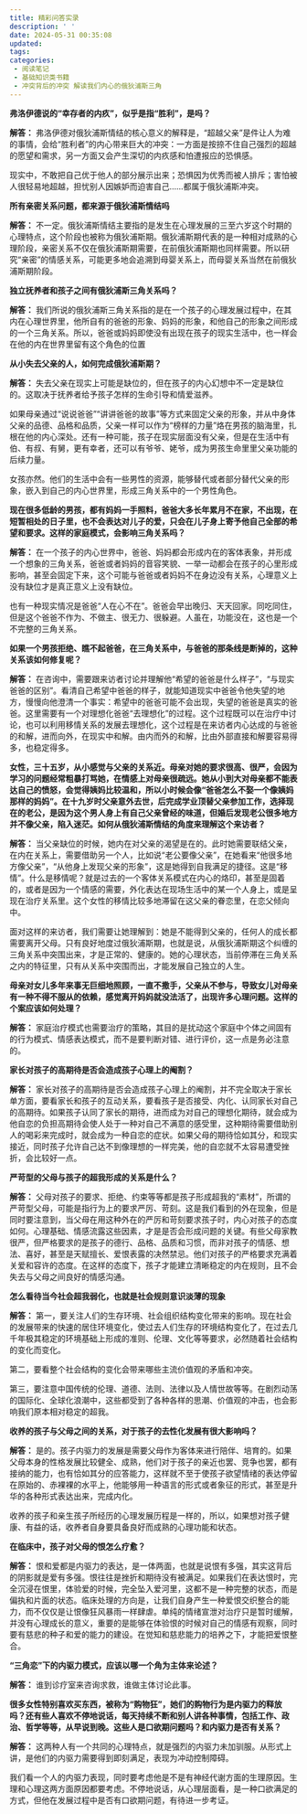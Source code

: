 ```yaml
---
title: 精彩问答实录
description: ' '
date: 2024-05-31 00:35:08
updated:
tags:
categories:
 - 阅读笔记
 - 基础知识类书籍
 - 冲突背后的冲突 解读我们内心的俄狄浦斯三角
---
```

**弗洛伊德说的“幸存者的内疚”，似乎是指“胜利”，是吗？**

**解答：** 弗洛伊德对俄狄浦斯情结的核心意义的解释是，“超越父亲”是件让人为难的事情，会给“胜利者”的内心带来巨大的冲突：一方面是按捺不住自己强烈的超越的愿望和需求，另一方面又会产生深切的内疚感和怕遭报应的恐惧感。

现实中，不敢把自己优于他人的部分展示出来；恐惧因为优秀而被人排斥；害怕被人很轻易地超越，担忧别人因嫉妒而迫害自己……都属于俄狄浦斯冲突。

**所有亲密关系问题，都来源于俄狄浦斯情结吗**

**解答：** 不一定。俄狄浦斯情结主要指的是发生在心理发展的三至六岁这个时期的心理特点，这个阶段也被称为俄狄浦斯期。俄狄浦斯期代表的是一种相对成熟的心理阶段，亲密关系不仅在俄狄浦斯期需要，在前俄狄浦斯期也同样需要。所以研究“亲密”的情感关系，可能更多地会追溯到母婴关系上，而母婴关系当然在前俄狄浦斯期阶段。

**独立抚养者和孩子之间有俄狄浦斯三角关系吗？**

**解答：** 我们所说的俄狄浦斯三角关系指的是在一个孩子的心理发展过程中，在其内在心理世界里，他所自有的爸爸的形象、妈妈的形象，和他自己的形象之间形成的一个三角关系。所以，爸爸或妈妈即使没有出现在孩子的现实生活中，也一样会在他的内在世界里留有这个角色的位置

**从小失去父亲的人，如何完成俄狄浦斯期？**

**解答：** 失去父亲在现实上可能是缺位的，但在孩子的内心幻想中不一定是缺位的。这取决于抚养者给予孩子怎样的生命引导和情爱滋养。

如果母亲通过“说说爸爸”“讲讲爸爸的故事”等方式来固定父亲的形象，并从中身体父亲的品德、品格和品质，父亲一样可以作为“榜样的力量”烙在男孩的脑海里，扎根在他的内心深处。还有一种可能，孩子在现实层面没有父亲，但是在生活中有伯、有叔、有舅，更有幸者，还可以有爷爷、姥爷，成为男孩生命里里父亲功能的后续力量。

女孩亦然。他们的生活中会有一些男性的资源，能够替代或者部分替代父亲的形象，嵌入到自己的内心世界里，形成三角关系中的一个男性角色。

**现在很多低龄的男孩，都有妈妈一手照料，爸爸大多长年累月不在家，不出现，在短暂相处的日子里，也不会表达对儿子的爱，只会在儿子身上寄予他自己全部的希望和要求。这样的家庭模式，会影响三角关系吗？**

**解答：**  在一个孩子的内心世界中，爸爸、妈妈都会形成内在的客体表象，并形成一个想象的三角关系，爸爸或者妈妈的音容笑貌、一举一动都会在孩子的心里形成影响，甚至会固定下来，这个可能与爸爸或者妈妈不在身边没有关系，心理意义上没有缺位才是真正意义上没有缺位。

也有一种现实情况是爸爸“人在心不在”。爸爸会早出晚归、天天回家。同吃同住，但是这个爸爸不作为、不做主、很无力、很躲避。人虽在，功能没在，这也是一个不完整的三角关系。

**如果一个男孩拒绝、瞧不起爸爸，在三角关系中，与爸爸的那条线是断掉的，这种关系该如何修复呢？**

**解答：** 在咨询中，需要跟来访者讨论并理解他“希望的爸爸是什么样子”，“与现实爸爸的区别”。看清自己希望中爸爸的样子，就能知道现实中爸爸令他失望的地方，慢慢向他澄清一个事实：希望中的爸爸可能不会出现，失望的爸爸是真实的爸爸。这里需要有一个对理想化爸爸“去理想化”的过程。这个过程既可以在治疗中讨论，也可以利用移情关系的发展去理想化，这个过程是在来访者内心达成的与爸爸的和解，进而向外，在现实中和解。由内而外的和解，比由外部直接和解要容易得多，也稳定得多。

**女性，三十五岁，从小感觉与父亲的关系近。母亲对她的要求很高、很严，会因为学习的问题经常粗暴打骂她，在情感上对母亲很疏远。她从小到大对母亲都不能表达自己的愤怒，会觉得姨妈比较温和，所以小时候会像“爸爸怎么不娶一个像姨妈那样的妈妈”。在十九岁时父亲意外去世，后完成学业顶替父亲参加工作，选择现在的老公，是因为这个男人身上有自己父亲曾经的味道，但婚后发现老公很多地方并不像父亲，陷入迷茫。如何从俄狄浦斯情结的角度来理解这个来访者？**

**解答：** 当父亲缺位的时候，她内在对父亲的渴望是在的。此时她需要联结父亲，在内在关系上，需要借助另一个人，比如说“老公要像父亲”，在她看来“他很多地方像父亲”，“从他身上发现父亲的形象”，这是她得到自我满足的捷径。这是“移情”。什么是移情呢？就是过去的一个客体关系模式在内心的烙印，甚至是固着的，或者是因为一个情感的需要，外化表达在现场生活中的某一个人身上，或是呈现在治疗关系里。这个女性的移情比较多地滞留在这父亲的眷恋里，在恋父倾向中。

面对这样的来访者，我们需要让她理解到：她是不能得到父亲的，任何人的成长都需要离开父母。只有良好地度过俄狄浦斯期，也就是说，从俄狄浦斯期这个纠缠的三角关系中突围出来，才是正常的、健康的。她的心理状态，当前停滞在三角关系之内的特征里，只有从关系中突围而出，才能发展自己独立的人生。

**母亲对女儿多年来事无巨细地照顾，一直不撒手，父亲从不参与，导致女儿对母亲有一种不得不服从的依赖，感觉离开妈妈就没法活了，出现许多心理问题。这样的个案应该如何处理？**

**解答：** 家庭治疗模式也需要治疗的策略，其目的是扰动这个家庭中个体之间固有的行为模式、情感表达模式，而不是要判断对错、进行评价，这一点是务必注意的。

**家长对孩子的高期待是否会造成孩子心理上的阉割？**

**解答：** 家长对孩子的高期待是否会造成孩子心理上的阉割，并不完全取决于家长单方面，要看家长和孩子的互动关系，要看孩子是否接受、内化、认同家长对自己的高期待。如果孩子认同了家长的期待，进而成为对自己的理想化期待，就会成为他自恋的负担高期待会使人处于一种对自己不满意的感受里，这种期待需要借助别人的喝彩来完成时，就会成为一种自恋的症状。如果父母的期待恰如其分，和现实接近，同时孩子允许自己达不到像理想的一样完美，他的自恋就不太容易遭受挫折，会比较好一点。

**严苛型的父母与孩子的超我形成的关系是什么？**

**解答：** 父母对孩子的要求、拒绝、约束等等都是孩子形成超我的“素材”，所谓的严苛型父母，可能是指行为上的要求严厉、苛刻。这是我们看到的外在现象，但是同时要注意到，当父母在用这种外在的严厉和苛刻要求孩子时，内心对孩子的态度如何。心理基础、情感流露这些因素，才是是否会形成问题的关键。有些父母家教很严，但严格要求的是孩子的德行、品格、品质和习惯，而非对孩子的情感、想法、喜好，甚至是天赋擅长、爱恨表露的决然禁忌。他们对孩子的严格要求充满着关爱和容许的态度。在这样的态度下，孩子才能建立清晰稳定的内在规则，且不会失去与父母之间良好的情感沟通。

**怎么看待当今社会超我弱化，也就是社会规则意识淡薄的现象**

**解答：** 第一，要关注人们的生存环境、社会组织结构变化带来的影响。现在社会的发展带来的快速的居住环境变化，使过去人们生存的环境结构变化了，在过去几千年极其稳定的环境基础上形成的准则、伦理、文化等等要求，必然随着社会结构的变化而变化。

第二，要看整个社会结构的变化会带来哪些主流价值观的矛盾和冲突。

第三，要注意中国传统的伦理、道德、法则、法律以及人情世故等等。在剧烈动荡的国际化、全球化浪潮中，这些都受到了各种各样的思潮、价值观的冲击，也会影响我们原本相对稳定的超我。

**收养的孩子与父母之间的关系，对于孩子的去性化发展有很大影响吗？**

**解答：** 是的。孩子内驱力的发展是需要父母作为客体来进行陪伴、培育的。如果父母本身的性格发展比较健全、成熟，他们对于孩子的亲近也罢、竞争也罢，都有接纳的能力，也有恰如其分的应答能力，这样就不至于使孩子欲望情绪的表达停留在原始的、赤裸裸的水平上，他能够用一种语言的形式或者象征的形式，甚至是升华的各种形式表达出来，完成内化。

收养的孩子和亲生孩子所经历的心理发展历程是一样的，所以，如果想对孩子健康、有益的话，收养者自身要具备良好而成熟的心理功能和状态。

**在临床中，孩子对父母的恨怎么疗愈？**

**解答：** 恨和爱都是内驱力的表达，是一体两面，也就是说恨有多强，其实这背后的阴影就是爱有多强。恨往往是挫折和期待没有被满足。如果我们在表达恨时，完全沉浸在恨里，体验爱的时候，完全坠入爱河里，这都不是一种完整的状态，而是偏执和片面的状态。临床处理的方向是，让我们自身产生一种爱恨交织整合的能力，而不仅仅是让恨像狂风暴雨一样肆虐。单纯的情绪宣泄对治疗只是暂时缓解，并没有心理成长的意义，重要的是能够在体验恨的时候对自己的情感有观察，同时要有慈悲的种子和爱的能力的建设。在觉知和慈悲能力的培养之下，才能把爱恨整合。

**“三角恋”下的内驱力模式，应该以哪一个角为主体来论述？**

**解答：**  谁到诊疗室来咨询求救，谁做主体讨论此事。

**很多女性特别喜欢买东西，被称为“购物狂”，她们的购物行为是内驱力的释放吗？还有些人喜欢不停地说话，每天持续不断和别人讲各种事情，包括工作、政治、哲学等等，从早说到晚。这些人是口欲期问题吗？和内驱力是否有关系？**

**解答：** 这两种人有一个共同的心理特点，就是强烈的内驱力未加驯服。从形式上讲，是他们的内驱力需要得到即刻满足，表现为冲动控制障碍。

我们看一个人的内驱力表现，同时要考虑他是不是有神经代谢方面的生理原因。生理和心理这两方面原因都要考虑。不停地说话，从心理层面看，是一种口欲满足的方式，但他在发展过程中是否有口欲期问题，有待进一步考证。